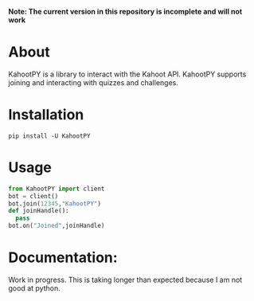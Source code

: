 **Note: The current version in this repository is incomplete and will not work**

# About
KahootPY is a library to interact with the Kahoot API. KahootPY supports joining and interacting with quizzes and challenges.

# Installation

`pip install -U KahootPY`

# Usage

```py
from KahootPY import client
bot = client()
bot.join(12345,"KahootPY")
def joinHandle():
  pass
bot.on("Joined",joinHandle)
```

# Documentation:
Work in progress. This is taking longer than expected because I am not good at python.
